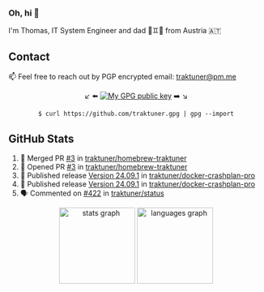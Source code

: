 ### Oh, hi 👋

I'm Thomas, IT System Engineer and dad 👶♊️👶 from Austria 🇦🇹

<!--
**traktuner/traktuner** is a ✨ _special_ ✨ repository because its `README.md` (this file) appears on your GitHub profile.

Here are some ideas to get you started:

- 🔭 I’m currently working on ...
- 🌱 I’m currently learning ...
- 👯 I’m looking to collaborate on ...
- 🤔 I’m looking for help with ...
- 💬 Ask me about ...
- 📫 How to reach me: ...
- 😄 Pronouns: ...
- ⚡ Fun fact: ...
-->

## Contact
📫 Feel free to reach out by PGP encrypted email:
traktuner@pm.me

<div align="center" markdown="1">

↙️ ⬅️ [![My GPG public key](https://img.shields.io/badge/PGP%20public%20key-6D4AFF?style=for-the-badge)](https://github.com/traktuner.gpg) ➡️ ↘️

```shell
$ curl https://github.com/traktuner.gpg | gpg --import
```

</div>

## GitHub Stats
<!--START_SECTION:activity-->
1. 🎉 Merged PR [#3](https://github.com/traktuner/homebrew-traktuner/pull/3) in [traktuner/homebrew-traktuner](https://github.com/traktuner/homebrew-traktuner)
2. 💪 Opened PR [#3](https://github.com/traktuner/homebrew-traktuner/pull/3) in [traktuner/homebrew-traktuner](https://github.com/traktuner/homebrew-traktuner)
3. 🚀 Published release [Version 24.09.1](https://github.com/traktuner/docker-crashplan-pro/releases/tag/v24.09.1) in [traktuner/docker-crashplan-pro](https://github.com/traktuner/docker-crashplan-pro)
4. 🚀 Published release [Version 24.09.1](https://github.com/traktuner/docker-crashplan-pro/releases/tag/24.09.1) in [traktuner/docker-crashplan-pro](https://github.com/traktuner/docker-crashplan-pro)
5. 🗣 Commented on [#422](https://github.com/traktuner/status/issues/422#issuecomment-2345161129) in [traktuner/status](https://github.com/traktuner/status)
<!--END_SECTION:activity-->

<div align="center">
  <img src="https://github-readme-stats.vercel.app/api?username=traktuner&hide_title=false&hide_rank=false&show_icons=true&include_all_commits=true&count_private=true&disable_animations=false&theme=dracula&locale=en&hide_border=false&order=1" height="150" alt="stats graph"  />
  <img src="https://github-readme-stats.vercel.app/api/top-langs?username=traktuner&locale=en&hide_title=false&layout=compact&card_width=320&langs_count=5&theme=dracula&hide_border=false&order=2" height="150" alt="languages graph"  />
</div>
